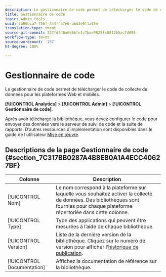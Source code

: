 ```yaml
---
description: Le gestionnaire de code permet de télécharger le code de collecte de données pour les plateformes Web et mobiles.
title: Gestionnaire de code
topic: Admin tools
uuid: 7b60bca7-756f-444f-a7e6-abd3e0f1a15e
translation-type: tm+mt
source-git-commit: 327fdfd6a6d6bfe1c7bae9825fc8812b5ac7d095
workflow-type: tm+mt
source-wordcount: '137'
ht-degree: 100%

---
```



# Gestionnaire de code

Le gestionnaire de code permet de télécharger le code de collecte de données pour les plateformes Web et mobiles.

**[!UICONTROL Analytics]** > **[!UICONTROL Admin]** > **[!UICONTROL Gestionnaire de code]**.

Après avoir téléchargé la bibliothèque, vous devez configurer le code pour envoyer des données vers le serveur de suivi de code et la suite de rapports. D’autres ressources d’implémentation sont disponibles dans le guide de l’utilisateur [Mise en œuvre](/help/implement/home.md).

## Descriptions de la page Gestionnaire de code {#section_7C317BB0287A4B8EB0A1A4ECC40627BF}

| Colonne | Description |
|--- |--- |
| [!UICONTROL Nom] | Le nom correspond à la plateforme sur laquelle vous souhaitez activer la collecte de données. Des bibliothèques sont fournies pour chaque plateforme répertoriée dans cette colonne. |
| [!UICONTROL Type] | Type des applications qui peuvent être mesurées à l’aide de chaque bibliothèque. |
| [!UICONTROL Version] | Liste de la dernière version de la bibliothèque. Cliquez sur le numéro de version pour afficher l’[historique de publication](https://docs.adobe.com/content/help/fr-FR/analytics/implementation/appmeasurement-updates.html). |
| [!UICONTROL Documentation] | Affichez la documentation de référence sur la bibliothèque. |
